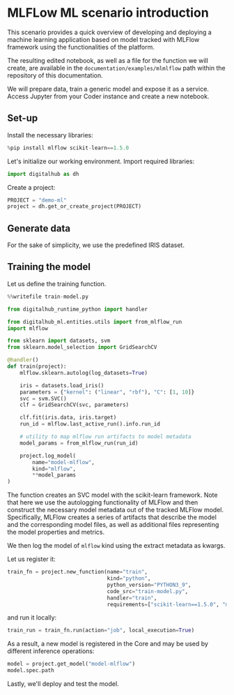 # MLFLow ML scenario introduction

This scenario provides a quick overview of developing and deploying a machine learning application based on model tracked with MLFlow framework using the functionalities of the platform.

The resulting edited notebook, as well as a file for the function we will create, are available in the `documentation/examples/mlmlflow` path within the repository of this documentation.

We will prepare data, train a generic model and expose it as a service. Access Jupyter from your Coder instance and create a new notebook.

## Set-up

Install the necessary libraries:

``` python
%pip install mlflow scikit-learn==1.5.0
```

Let's initialize our working environment. Import required libraries:

``` python
import digitalhub as dh
```

Create a project:

``` python
PROJECT = "demo-ml"
project = dh.get_or_create_project(PROJECT)
```

## Generate data

For the sake of simplicity, we use the predefined IRIS dataset.

## Training the model

Let us define the training function.

``` python
%%writefile train-model.py

from digitalhub_runtime_python import handler

from digitalhub_ml.entities.utils import from_mlflow_run
import mlflow

from sklearn import datasets, svm
from sklearn.model_selection import GridSearchCV

@handler()
def train(project):
    mlflow.sklearn.autolog(log_datasets=True)

    iris = datasets.load_iris()
    parameters = {"kernel": ("linear", "rbf"), "C": [1, 10]}
    svc = svm.SVC()
    clf = GridSearchCV(svc, parameters)

    clf.fit(iris.data, iris.target)
    run_id = mlflow.last_active_run().info.run_id

    # utility to map mlflow run artifacts to model metadata
    model_params = from_mlflow_run(run_id)

    project.log_model(
        name="model-mlflow",
        kind="mlflow",
        **model_params
)
```

The function creates an SVC model with the scikit-learn framework. Note that here
we use the autologging functionality of MLFlow and then construct the necessary model metadata out of the tracked MLFlow model.
Specifically, MLFlow creates a series of artifacts that describe the model and the corresponding model files, as well as additional files representing the model properties and metrics.

We then log the model of ``mlflow`` kind using the extract metadata as kwargs.

Let us register it:

``` python
train_fn = project.new_function(name="train",
                                kind="python",
                                python_version="PYTHON3_9",
                                code_src="train-model.py",
                                handler="train",
                                requirements=["scikit-learn==1.5.0", "mlflow==2.15.1"])
```

and run it locally:

``` python
train_run = train_fn.run(action="job", local_execution=True)
```

As a result, a new model is registered in the Core and may be used by different inference operations:

```python
model = project.get_model("model-mlflow")
model.spec.path
```

Lastly, we'll deploy and test the model.
